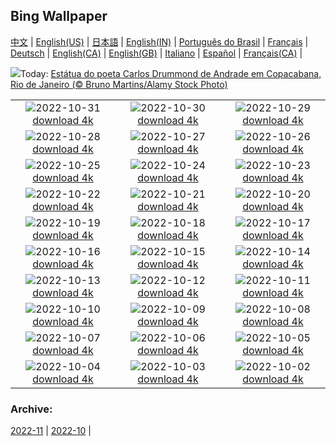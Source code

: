 ## Bing Wallpaper
[中文](README.md) |                     [English(US)](en-US.md) |                     [日本語](ja-JP.md) |                     [English(IN)](en-IN.md) |                     [Português do Brasil](pt-BR.md) |                     [Français](fr-FR.md) |                     [Deutsch](de-DE.md) |                     [English(CA)](en-CA.md) |                     [English(GB)](en-GB.md) |                     [Italiano](it-IT.md) |                     [Español](es-ES.md) |                     [Français(CA)](fr-CA.md) |                    

![](https://www.bing.com/th?id=OHR.CarlosDrummond120_PT-BR1070507633_UHD.jpg&w=1000)Today: [Estátua do poeta Carlos Drummond de Andrade em Copacabana, Rio de Janeiro (© Bruno Martins/Alamy Stock Photo)](https://www.bing.com/th?id=OHR.CarlosDrummond120_PT-BR1070507633_UHD.jpg)

|      |      |      |
| :----: | :----: | :----: |
|![](https://www.bing.com/th?id=OHR.SealRiver_PT-BR6246600554_UHD.jpg&pid=hp&w=384&h=216&rs=1&c=4)2022-10-31 [download 4k](https://www.bing.com/th?id=OHR.SealRiver_PT-BR6246600554_UHD.jpg)|![](https://www.bing.com/th?id=OHR.SeaAngel_PT-BR6033709586_UHD.jpg&pid=hp&w=384&h=216&rs=1&c=4)2022-10-30 [download 4k](https://www.bing.com/th?id=OHR.SeaAngel_PT-BR6033709586_UHD.jpg)|![](https://www.bing.com/th?id=OHR.FrankensteinFriday_PT-BR5862266161_UHD.jpg&pid=hp&w=384&h=216&rs=1&c=4)2022-10-29 [download 4k](https://www.bing.com/th?id=OHR.FrankensteinFriday_PT-BR5862266161_UHD.jpg)|
|![](https://www.bing.com/th?id=OHR.BridgeofSighs_PT-BR5684060427_UHD.jpg&pid=hp&w=384&h=216&rs=1&c=4)2022-10-28 [download 4k](https://www.bing.com/th?id=OHR.BridgeofSighs_PT-BR5684060427_UHD.jpg)|![](https://www.bing.com/th?id=OHR.BrockenSpecter_PT-BR5509487626_UHD.jpg&pid=hp&w=384&h=216&rs=1&c=4)2022-10-27 [download 4k](https://www.bing.com/th?id=OHR.BrockenSpecter_PT-BR5509487626_UHD.jpg)|![](https://www.bing.com/th?id=OHR.OrcusMouth_PT-BR5122222130_UHD.jpg&pid=hp&w=384&h=216&rs=1&c=4)2022-10-26 [download 4k](https://www.bing.com/th?id=OHR.OrcusMouth_PT-BR5122222130_UHD.jpg)|
|![](https://www.bing.com/th?id=OHR.GuwahatiDiwali_PT-BR6814857917_UHD.jpg&pid=hp&w=384&h=216&rs=1&c=4)2022-10-25 [download 4k](https://www.bing.com/th?id=OHR.GuwahatiDiwali_PT-BR6814857917_UHD.jpg)|![](https://www.bing.com/th?id=OHR.Knobbelzwaan_PT-BR4548072588_UHD.jpg&pid=hp&w=384&h=216&rs=1&c=4)2022-10-24 [download 4k](https://www.bing.com/th?id=OHR.Knobbelzwaan_PT-BR4548072588_UHD.jpg)|![](https://www.bing.com/th?id=OHR.KarstMountains_PT-BR4287850223_UHD.jpg&pid=hp&w=384&h=216&rs=1&c=4)2022-10-23 [download 4k](https://www.bing.com/th?id=OHR.KarstMountains_PT-BR4287850223_UHD.jpg)|
|![](https://www.bing.com/th?id=OHR.GeorgiaCypress_PT-BR4146987772_UHD.jpg&pid=hp&w=384&h=216&rs=1&c=4)2022-10-22 [download 4k](https://www.bing.com/th?id=OHR.GeorgiaCypress_PT-BR4146987772_UHD.jpg)|![](https://www.bing.com/th?id=OHR.SlothDay_PT-BR8613593551_UHD.jpg&pid=hp&w=384&h=216&rs=1&c=4)2022-10-21 [download 4k](https://www.bing.com/th?id=OHR.SlothDay_PT-BR8613593551_UHD.jpg)|![](https://www.bing.com/th?id=OHR.WartburgCastle_PT-BR8106279489_UHD.jpg&pid=hp&w=384&h=216&rs=1&c=4)2022-10-20 [download 4k](https://www.bing.com/th?id=OHR.WartburgCastle_PT-BR8106279489_UHD.jpg)|
|![](https://www.bing.com/th?id=OHR.GB25Anni_PT-BR7858319347_UHD.jpg&pid=hp&w=384&h=216&rs=1&c=4)2022-10-19 [download 4k](https://www.bing.com/th?id=OHR.GB25Anni_PT-BR7858319347_UHD.jpg)|![](https://www.bing.com/th?id=OHR.SwedenOwl_PT-BR6555122510_UHD.jpg&pid=hp&w=384&h=216&rs=1&c=4)2022-10-18 [download 4k](https://www.bing.com/th?id=OHR.SwedenOwl_PT-BR6555122510_UHD.jpg)|![](https://www.bing.com/th?id=OHR.PrinceChristianSound_PT-BR6060243959_UHD.jpg&pid=hp&w=384&h=216&rs=1&c=4)2022-10-17 [download 4k](https://www.bing.com/th?id=OHR.PrinceChristianSound_PT-BR6060243959_UHD.jpg)|
|![](https://www.bing.com/th?id=OHR.NaqsheRustam_PT-BR5776383982_UHD.jpg&pid=hp&w=384&h=216&rs=1&c=4)2022-10-16 [download 4k](https://www.bing.com/th?id=OHR.NaqsheRustam_PT-BR5776383982_UHD.jpg)|![](https://www.bing.com/th?id=OHR.RioArazas_PT-BR5007234883_UHD.jpg&pid=hp&w=384&h=216&rs=1&c=4)2022-10-15 [download 4k](https://www.bing.com/th?id=OHR.RioArazas_PT-BR5007234883_UHD.jpg)|![](https://www.bing.com/th?id=OHR.AlaskaMoose_PT-BR4786128463_UHD.jpg&pid=hp&w=384&h=216&rs=1&c=4)2022-10-14 [download 4k](https://www.bing.com/th?id=OHR.AlaskaMoose_PT-BR4786128463_UHD.jpg)|
|![](https://www.bing.com/th?id=OHR.DiaDasCriancas_PT-BR2145402821_UHD.jpg&pid=hp&w=384&h=216&rs=1&c=4)2022-10-13 [download 4k](https://www.bing.com/th?id=OHR.DiaDasCriancas_PT-BR2145402821_UHD.jpg)|![](https://www.bing.com/th?id=OHR.TortulaMoss_PT-BR3998727405_UHD.jpg&pid=hp&w=384&h=216&rs=1&c=4)2022-10-12 [download 4k](https://www.bing.com/th?id=OHR.TortulaMoss_PT-BR3998727405_UHD.jpg)|![](https://www.bing.com/th?id=OHR.ValvestinoDam_PT-BR3634685593_UHD.jpg&pid=hp&w=384&h=216&rs=1&c=4)2022-10-11 [download 4k](https://www.bing.com/th?id=OHR.ValvestinoDam_PT-BR3634685593_UHD.jpg)|
|![](https://www.bing.com/th?id=OHR.ChukchiSea_PT-BR3196063903_UHD.jpg&pid=hp&w=384&h=216&rs=1&c=4)2022-10-10 [download 4k](https://www.bing.com/th?id=OHR.ChukchiSea_PT-BR3196063903_UHD.jpg)|![](https://www.bing.com/th?id=OHR.GlassOctopus_PT-BR2890040556_UHD.jpg&pid=hp&w=384&h=216&rs=1&c=4)2022-10-09 [download 4k](https://www.bing.com/th?id=OHR.GlassOctopus_PT-BR2890040556_UHD.jpg)|![](https://www.bing.com/th?id=OHR.OberbaumBridge_PT-BR2077486084_UHD.jpg&pid=hp&w=384&h=216&rs=1&c=4)2022-10-08 [download 4k](https://www.bing.com/th?id=OHR.OberbaumBridge_PT-BR2077486084_UHD.jpg)|
|![](https://www.bing.com/th?id=OHR.BayofBiscay_PT-BR6052555319_UHD.jpg&pid=hp&w=384&h=216&rs=1&c=4)2022-10-07 [download 4k](https://www.bing.com/th?id=OHR.BayofBiscay_PT-BR6052555319_UHD.jpg)|![](https://www.bing.com/th?id=OHR.FlamingoTeacher_PT-BR5899435795_UHD.jpg&pid=hp&w=384&h=216&rs=1&c=4)2022-10-06 [download 4k](https://www.bing.com/th?id=OHR.FlamingoTeacher_PT-BR5899435795_UHD.jpg)|![](https://www.bing.com/th?id=OHR.CosmicCliffs_PT-BR5730953027_UHD.jpg&pid=hp&w=384&h=216&rs=1&c=4)2022-10-05 [download 4k](https://www.bing.com/th?id=OHR.CosmicCliffs_PT-BR5730953027_UHD.jpg)|
|![](https://www.bing.com/th?id=OHR.Porthuis_PT-BR5523376508_UHD.jpg&pid=hp&w=384&h=216&rs=1&c=4)2022-10-04 [download 4k](https://www.bing.com/th?id=OHR.Porthuis_PT-BR5523376508_UHD.jpg)|![](https://www.bing.com/th?id=OHR.LotsOBalloons_PT-BR5330159396_UHD.jpg&pid=hp&w=384&h=216&rs=1&c=4)2022-10-03 [download 4k](https://www.bing.com/th?id=OHR.LotsOBalloons_PT-BR5330159396_UHD.jpg)|![](https://www.bing.com/th?id=OHR.BridalVeilFalls_PT-BR5130749263_UHD.jpg&pid=hp&w=384&h=216&rs=1&c=4)2022-10-02 [download 4k](https://www.bing.com/th?id=OHR.BridalVeilFalls_PT-BR5130749263_UHD.jpg)|


### Archive:
[2022-11](archive/pt-BR/202211/README.md) | [2022-10](archive/pt-BR/202210/README.md) | 